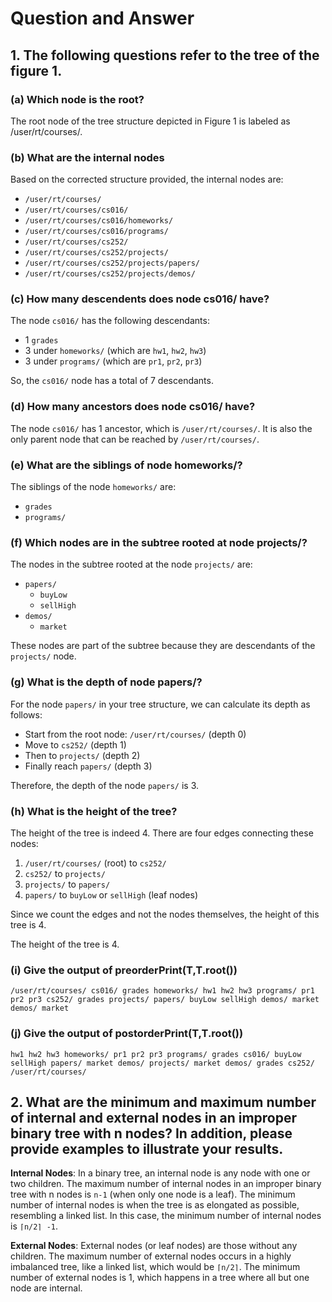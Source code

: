 # Question and Answer

## 1. The following questions refer to the tree of the figure 1.

### (a) Which node is the root?
The root node of the tree structure depicted in Figure 1 is labeled as /user/rt/courses/.

### (b) What are the internal nodes
Based on the corrected structure provided, the internal nodes are:

- `/user/rt/courses/`
- `/user/rt/courses/cs016/`
- `/user/rt/courses/cs016/homeworks/`
- `/user/rt/courses/cs016/programs/`
- `/user/rt/courses/cs252/`
- `/user/rt/courses/cs252/projects/`
- `/user/rt/courses/cs252/projects/papers/`
- `/user/rt/courses/cs252/projects/demos/`

### (c) How many descendents does node cs016/ have?
The node `cs016/` has the following descendants:

- 1 `grades`
- 3 under `homeworks/` (which are `hw1`, `hw2`, `hw3`)
- 3 under `programs/` (which are `pr1`, `pr2`, `pr3`)

So, the `cs016/` node has a total of 7 descendants.

### (d) How many ancestors does node cs016/ have?
The node `cs016/` has 1 ancestor, which is `/user/rt/courses/`. It is also the only parent node that can be reached by `/user/rt/courses/`.

### (e) What are the siblings of node homeworks/?
The siblings of the node `homeworks/` are:

- `grades`
- `programs/`

### (f) Which nodes are in the subtree rooted at node projects/?
The nodes in the subtree rooted at the node `projects/` are:

- `papers/`
  - `buyLow`
  - `sellHigh`
- `demos/`
  - `market`

These nodes are part of the subtree because they are descendants of the `projects/` node.

### (g) What is the depth of node papers/?
For the node `papers/` in your tree structure, we can calculate its depth as follows:

- Start from the root node: `/user/rt/courses/` (depth 0)
- Move to `cs252/` (depth 1)
- Then to `projects/` (depth 2)
- Finally reach `papers/` (depth 3)

Therefore, the depth of the node `papers/` is 3.

### (h) What is the height of the tree?
The height of the tree is indeed 4. There are four edges connecting these nodes:

1. `/user/rt/courses/` (root) to `cs252/`
2. `cs252/` to `projects/`
3. `projects/` to `papers/`
4. `papers/` to `buyLow` or `sellHigh` (leaf nodes)

Since we count the edges and not the nodes themselves, the height of this tree is 4.

The height of the tree is 4.

### (i) Give the output of preorderPrint(T,T.root())
```/user/rt/courses/ cs016/ grades homeworks/ hw1 hw2 hw3 programs/ pr1 pr2 pr3 cs252/ grades projects/ papers/ buyLow sellHigh demos/ market demos/ market```

### (j) Give the output of postorderPrint(T,T.root())
```hw1 hw2 hw3 homeworks/ pr1 pr2 pr3 programs/ grades cs016/ buyLow sellHigh papers/ market demos/ projects/ market demos/ grades cs252/ /user/rt/courses/```

## 2. What are the minimum and maximum number of internal and external nodes in an improper binary tree with n nodes? In addition, please provide examples to illustrate your results.

**Internal Nodes**: In a binary tree, an internal node is any node with one or two children. The maximum number of internal nodes in an improper binary tree with n nodes is `n-1` (when only one node is a leaf). The minimum number of internal nodes is when the tree is as elongated as possible, resembling a linked list. In this case, the minimum number of internal nodes is `⌈n/2⌉ -1`.

**External Nodes**: External nodes (or leaf nodes) are those without any children. The maximum number of external nodes occurs in a highly imbalanced tree, like a linked list, which would be `⌈n/2⌉`. The minimum number of external nodes is 1, which happens in a tree where all but one node are internal.

